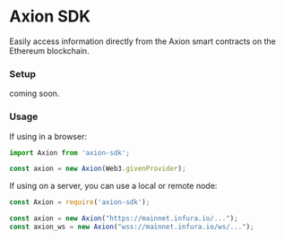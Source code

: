 # Axion SDK
Easily access information directly from the Axion smart contracts on the Ethereum blockchain.

### Setup
coming soon.

### Usage
If using in a browser: 
```javascript
import Axion from 'axion-sdk';

const axion = new Axion(Web3.givenProvider);
```

If using on a server, you can use a local or remote node: 
```javascript
const Axion = require('axion-sdk');

const axion = new Axion("https://mainnet.infura.io/...");
const axion_ws = new Axion("wss://mainnet.infura.io/ws/...");
```

